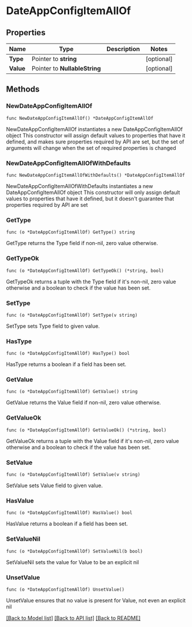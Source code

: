 # DateAppConfigItemAllOf

## Properties

Name | Type | Description | Notes
------------ | ------------- | ------------- | -------------
**Type** | Pointer to **string** |  | [optional] 
**Value** | Pointer to **NullableString** |  | [optional] 

## Methods

### NewDateAppConfigItemAllOf

`func NewDateAppConfigItemAllOf() *DateAppConfigItemAllOf`

NewDateAppConfigItemAllOf instantiates a new DateAppConfigItemAllOf object
This constructor will assign default values to properties that have it defined,
and makes sure properties required by API are set, but the set of arguments
will change when the set of required properties is changed

### NewDateAppConfigItemAllOfWithDefaults

`func NewDateAppConfigItemAllOfWithDefaults() *DateAppConfigItemAllOf`

NewDateAppConfigItemAllOfWithDefaults instantiates a new DateAppConfigItemAllOf object
This constructor will only assign default values to properties that have it defined,
but it doesn't guarantee that properties required by API are set

### GetType

`func (o *DateAppConfigItemAllOf) GetType() string`

GetType returns the Type field if non-nil, zero value otherwise.

### GetTypeOk

`func (o *DateAppConfigItemAllOf) GetTypeOk() (*string, bool)`

GetTypeOk returns a tuple with the Type field if it's non-nil, zero value otherwise
and a boolean to check if the value has been set.

### SetType

`func (o *DateAppConfigItemAllOf) SetType(v string)`

SetType sets Type field to given value.

### HasType

`func (o *DateAppConfigItemAllOf) HasType() bool`

HasType returns a boolean if a field has been set.

### GetValue

`func (o *DateAppConfigItemAllOf) GetValue() string`

GetValue returns the Value field if non-nil, zero value otherwise.

### GetValueOk

`func (o *DateAppConfigItemAllOf) GetValueOk() (*string, bool)`

GetValueOk returns a tuple with the Value field if it's non-nil, zero value otherwise
and a boolean to check if the value has been set.

### SetValue

`func (o *DateAppConfigItemAllOf) SetValue(v string)`

SetValue sets Value field to given value.

### HasValue

`func (o *DateAppConfigItemAllOf) HasValue() bool`

HasValue returns a boolean if a field has been set.

### SetValueNil

`func (o *DateAppConfigItemAllOf) SetValueNil(b bool)`

 SetValueNil sets the value for Value to be an explicit nil

### UnsetValue
`func (o *DateAppConfigItemAllOf) UnsetValue()`

UnsetValue ensures that no value is present for Value, not even an explicit nil

[[Back to Model list]](../README.md#documentation-for-models) [[Back to API list]](../README.md#documentation-for-api-endpoints) [[Back to README]](../README.md)


